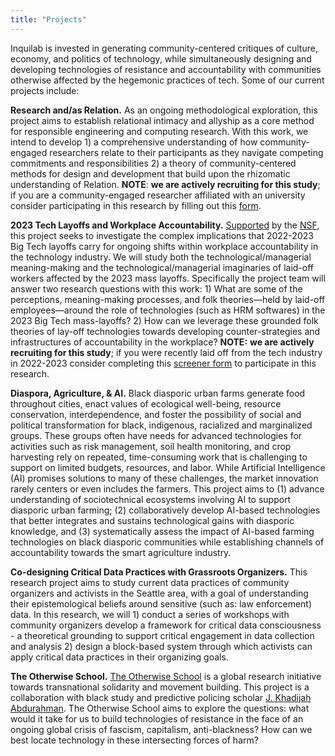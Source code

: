 ```yaml
---
title: "Projects"
---
```


Inquilab is invested in generating community-centered critiques of culture, economy, and politics of technology, while simultaneously designing and developing technologies of resistance and accountability with communities otherwise affected by the hegemonic practices of tech. Some of our current projects include:

**Research and/as Relation.**
As an ongoing methodological exploration, this project aims to establish relational intimacy and allyship as a core method for responsible engineering and computing research. With this work, we intend to develop 1) a comprehensive understanding of how community-engaged researchers relate to their participants as they navigate competing commitments and responsibilities 2) a theory of community-centered methods for design and development that build upon the rhizomatic understanding of Relation. **NOTE**: **we are actively recruiting for this study**; if you are a community-engaged researcher affiliated with an university consider participating in this research by filling out this [form](https://docs.google.com/forms/d/1ZLlMqMUlcWVgauRSbQv5pKJj2KWcSwOIT4-Z3FqUZd0/edit).

**2023 Tech Layoffs and Workplace Accountability.**
[Supported](https://www.nsf.gov/awardsearch/showAward?AWD_ID=1908048) by the [NSF](https://www.nsf.gov/), this project seeks to investigate the complex implications that 2022-2023 Big Tech layoffs carry for ongoing shifts within workplace accountability in the technology industry. We will study both the technological/managerial meaning-making and the technological/managerial imaginaries of laid-off workers affected by the 2023 mass layoffs. Specifically the project team will answer two research questions with this work: 1) What are some of the perceptions, meaning-making processes, and folk theories—held by laid-off employees—around the role of technologies (such as HRM softwares) in the 2023 Big Tech mass-layoffs? 2) How can we leverage these grounded folk theories of lay-off technologies towards developing counter-strategies and infrastructures of accountability in the workplace? **NOTE:** **we are actively recruiting for this study**; if you were recently laid off from the tech industry in 2022-2023 consider completing this [screener form](https://redcap.iths.org/surveys/?s=887WDXMK9HXHYWNH) to participate in this research.

**Diaspora, Agriculture, & AI.**
Black diasporic urban farms  generate food throughout cities, enact values of ecological well-being, resource conservation, interdependence, and foster the possibility of social and political transformation for black, indigenous, racialized and marginalized groups. These groups often have needs for advanced technologies for activities such as risk management, soil health monitoring, and crop harvesting rely on repeated, time-consuming work that is challenging to support on limited budgets, resources, and labor. While Artificial Intelligence (AI) promises solutions to many of these challenges, the market innovation rarely centers or even includes the farmers. This project aims to (1) advance understanding of sociotechnical ecosystems involving AI to support diasporic urban farming; (2) collaboratively develop AI-based technologies that better integrates and sustains technological gains with diasporic knowledge, and (3) systematically assess the impact of AI-based farming technologies on black diasporic communities while establishing channels of accountability towards the smart agriculture industry.

**Co-designing Critical Data Practices with Grassroots Organizers.**
This research project aims to study current data practices of community organizers and activists in the Seattle area, with a goal of understanding their epistemological beliefs around sensitive (such as: law enforcement) data. In this research, we will 1) conduct a series of workshops with community organizers develop a framework for critical data consciousness - a theoretical grounding to support critical engagement in data collection and analysis 2) design a block-based system through which activists can apply critical data practices in their organizing goals.


**The Otherwise School.**
[The Otherwise School](https://sites.uw.edu/otherwise/) is a global research initiative towards transnational solidarity and movement building. This project is a collaboration with black study and predictive policing scholar [J. Khadijah Abdurahman](https://incite.columbia.edu/j-khadijah-abdurahman-av). The Otherwise School aims to explore the questions: what would it take for us to build technologies of resistance in the face of an ongoing global crisis of fascism, capitalism, anti-blackness? How can we best locate technology in these intersecting forces of harm? 
